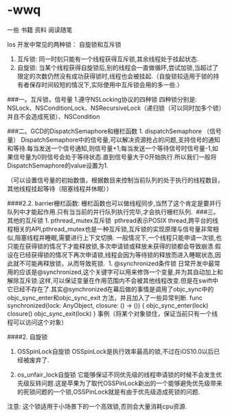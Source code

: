 # -wwq
一些 书籍 资料 阅读随笔

Ios 开发中常见的两种锁： 自旋锁和互斥锁
1. 互斥锁: 同一时刻只能有一个线程获得互斥锁,其余线程处于挂起状态.
2. 自旋锁: 当某个线程获得自旋锁后,别的线程会一直做循环,尝试加锁,当超过了限定的次数仍然没有成功获得锁时,线程也会被挂起.（自旋锁较适用于锁的持有者保存时间较短的情况下,实际使用中互斥锁会用的多一些.）

###一。互斥锁，信号量
1.遵守NSLocking协议的四种锁
四种锁分别是:
NSLock、NSConditionLock、NSRecursiveLock（递归锁（可以同时加多个锁）并且不会造成死锁）、NSCondition  

###二。GCD的DispatchSemaphore和栅栏函数 1. dispatchSemaphore （信号量）
DispatchSemaphore中的信号量,可以解决资源抢占的问题,支持信号的通知和等待.每当发送一个信号通知,则信号量+1;每当发送一个等待信号时信号量-1,如果信号量为0则信号会处于等待状态.直到信号量大于0开始执行.所以我们一般将DispatchSemaphore的value设置为1.

（可以设置信号量的初始数值，根据数目来控制当前队列的处于执行的线程数目，其他线程挂起等待（阻塞线程并休眠））  

####2.2. barrier栅栏函数: 栅栏函数也可以做线程同步,当然了这个肯定是要并行队列中才能起作用.只有当当前的并行队列执行完毕,才会执行栅栏队列.  ###三。其他的互斥锁 1. pthread_mutex互斥锁  pthread表示POSIX thread,跨平台的线程相关的API,pthread_mutex也是一种互斥锁,互斥锁的实现原理与信号量非常相似,阻塞线程并睡眠,需要进行上下文切换. 一般情况下,一个线程只能申请一次锁,也只能在获得锁的情况下才能释放锁,多次申请锁或释放未获得的锁都会导致崩溃.假设在已经获得锁的情况下再次申请锁,线程会因为等待锁的释放而进入睡眠状态,因此就不可能再释放锁，从而导致死锁.  1. @synchronized条件锁 日常开发中最常用的应该是@synchronized,这个关键字可以用来修饰一个变量,并为其自动加上和解除互斥锁.这样,可以保证变量在作用范围内不会被其他线程改变.但是在swift中它已经不存在了.其实@synchronized在幕后做的事情是调用了objc_sync中的objc_sync_enter和objc_sync_exit 方法，并且加入了一些异常判断.
func synchronized(lock: AnyObject, closure: () -> ()) {
    objc_sync_enter(lock)
    closure()
    objc_sync_exit(lock)
}      事例（将某个对象锁住，保证当前只有一个线程可以访问这个对象）

####2. 自旋锁
1. OSSpinLock自旋锁
OSSpinLock是执行效率最高的锁,不过在iOS10.0以后已经被废弃了.

2. os_unfair_lock自旋锁
它能够保证不同优先级的线程申请锁的时候不会发生优先级反转问题.这是苹果为了取代OSSPinLock新出的一个能够避免优先级带来的死锁问题的一个锁,OSSPinLock就是有由于优先级造成死锁的问题. </br>

注意: 这个锁适用于小场景下的一个高效锁,否则会大量消耗cpu资源.
